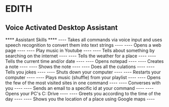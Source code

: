 # EDITH
Voice Activated Desktop Assistant 
-----------------------------------------------------------------------------------------------------------------------------------------------------------------------------------
**** Assistant Skills ****
---- Takes all commands via voice input and uses speech recognition to convert them into text strings ----
---- Opens a web page ----
---- Play music in Youtube ---- 
---- Tells about something by searching on the internet ----
---- Tells the weather for a place ----
---- Tells the current time and/or date ----
---- Opens notepad ----
---- Creates a note ----
---- Shows the note ----
---- Does all the culations ----
---- Tells you jokes ---- 
---- Shuts down your computer ----
---- Restarts your computer ----
---- Plays music (shuffle) from your playlist ----
---- Opens the few of the most visited sites in one command ----
---- Converses with you ----
---- Sends an email to a specific id at your command ----
---- Opens your PC's C: Drive ----
---- Greets you according to the time of the day ---- 
---- Shows you the location of a place using Google maps ----
